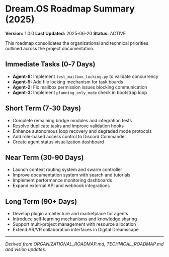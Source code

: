 # Dream.OS Roadmap Summary (2025)

**Version:** 1.0.0
**Last Updated:** 2025-06-20
**Status:** ACTIVE

This roadmap consolidates the organizational and technical priorities outlined across the project documentation.

## Immediate Tasks (0‑7 Days)
- **Agent-8:** Implement `test_mailbox_locking.py` to validate concurrency
- **Agent-5:** Add file locking mechanism for task boards
- **Agent-2:** Fix mailbox permission issues blocking communication
- **Agent-3:** Implement `planning_only_mode` check in bootstrap loop

## Short Term (7‑30 Days)
- Complete remaining bridge modules and integration tests
- Resolve duplicate tasks and improve validation hooks
- Enhance autonomous loop recovery and degraded mode protocols
- Add role-based access control to Discord Commander
- Create agent status visualization dashboard

## Near Term (30‑90 Days)
- Launch context routing system and swarm controller
- Improve documentation system with search and tutorials
- Implement performance monitoring dashboards
- Expand external API and webhook integrations

## Long Term (90+ Days)
- Develop plugin architecture and marketplace for agents
- Introduce self‑learning mechanisms and knowledge sharing
- Support multi‑project management with resource allocation
- Extend AR/VR collaboration interfaces in Digital Dreamscape

---
*Derived from ORGANIZATIONAL_ROADMAP.md, TECHNICAL_ROADMAP.md and vision updates.*

